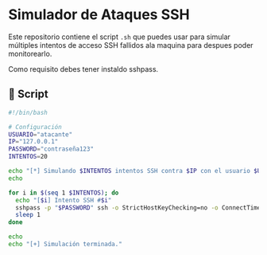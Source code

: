 
# Simulador de Ataques SSH

Este repositorio contiene el script `.sh` que puedes usar para simular múltiples intentos de acceso SSH fallidos ala maquina para despues  poder monitorearlo.

Como requisito debes tener instaldo sshpass.

## 📜 Script

```bash
#!/bin/bash

# Configuración
USUARIO="atacante"
IP="127.0.0.1"
PASSWORD="contraseña123"
INTENTOS=20

echo "[*] Simulando $INTENTOS intentos SSH contra $IP con el usuario $USUARIO..."
echo

for i in $(seq 1 $INTENTOS); do
  echo "[$i] Intento SSH #$i"
  sshpass -p "$PASSWORD" ssh -o StrictHostKeyChecking=no -o ConnectTimeout=2 $USUARIO@$IP "echo 'Acceso SSH simulado: $i'"
  sleep 1
done

echo
echo "[+] Simulación terminada."
